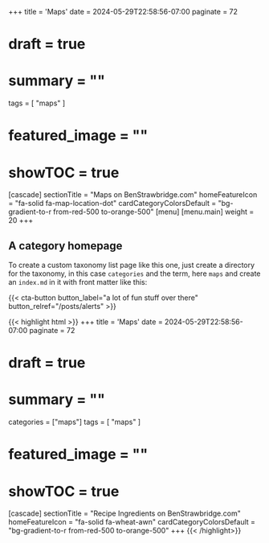 +++
title = 'Maps'
date = 2024-05-29T22:58:56-07:00
paginate = 72
# draft = true
# summary = ""
tags = [
  "maps"
  ]
# featured_image = ""
# showTOC = true
[cascade]
  sectionTitle = "Maps on BenStrawbridge.com"
  homeFeatureIcon = "fa-solid fa-map-location-dot"
  cardCategoryColorsDefault = "bg-gradient-to-r from-red-500 to-orange-500"
[menu]
 [menu.main]
  weight = 20
+++

## A category homepage

To create a custom taxonomy list page like this one, just create a directory for the taxonomy, in this case `categories` and the term, here `maps` and create an `index.md` in it with front matter like this:

{{< cta-button button_label="a lot of fun stuff over there" button_relref="/posts/alerts" >}}

<!--more-->

{{< highlight html >}}
+++
title = 'Maps'
date = 2024-05-29T22:58:56-07:00
paginate = 72
# draft = true
# summary = ""
categories = ["maps"]
tags = [
  "maps"
  ]
# featured_image = ""
# showTOC = true
[cascade]
  sectionTitle = "Recipe Ingredients on BenStrawbridge.com"
  homeFeatureIcon = "fa-solid fa-wheat-awn"
  cardCategoryColorsDefault = "bg-gradient-to-r from-red-500 to-orange-500"
+++
{{< /highlight>}}




